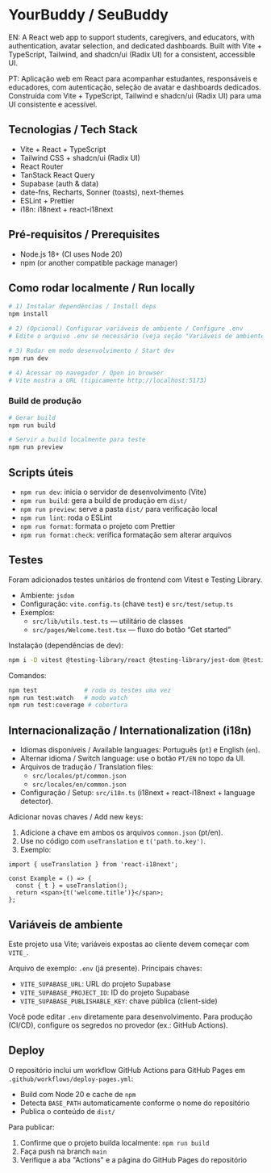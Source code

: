 # YourBuddy / SeuBuddy

EN: A React web app to support students, caregivers, and educators, with authentication, avatar selection, and dedicated dashboards. Built with Vite + TypeScript, Tailwind, and shadcn/ui (Radix UI) for a consistent, accessible UI.

PT: Aplicação web em React para acompanhar estudantes, responsáveis e educadores, com autenticação, seleção de avatar e dashboards dedicados. Construída com Vite + TypeScript, Tailwind e shadcn/ui (Radix UI) para uma UI consistente e acessível.

## Tecnologias / Tech Stack

- Vite + React + TypeScript
- Tailwind CSS + shadcn/ui (Radix UI)
- React Router
- TanStack React Query
- Supabase (auth & data)
- date-fns, Recharts, Sonner (toasts), next-themes
- ESLint + Prettier
- i18n: i18next + react-i18next

## Pré-requisitos / Prerequisites

- Node.js 18+ (CI uses Node 20)
- npm (or another compatible package manager)

## Como rodar localmente / Run locally

```bash
# 1) Instalar dependências / Install deps
npm install

# 2) (Opcional) Configurar variáveis de ambiente / Configure .env
# Edite o arquivo .env se necessário (veja seção "Variáveis de ambiente")

# 3) Rodar em modo desenvolvimento / Start dev
npm run dev

# 4) Acessar no navegador / Open in browser
# Vite mostra a URL (tipicamente http://localhost:5173)
```

### Build de produção

```bash
# Gerar build
npm run build

# Servir a build localmente para teste
npm run preview
```

## Scripts úteis

- `npm run dev`: inicia o servidor de desenvolvimento (Vite)
- `npm run build`: gera a build de produção em `dist/`
- `npm run preview`: serve a pasta `dist/` para verificação local
- `npm run lint`: roda o ESLint
- `npm run format`: formata o projeto com Prettier
- `npm run format:check`: verifica formatação sem alterar arquivos

## Testes

Foram adicionados testes unitários de frontend com Vitest e Testing Library.

- Ambiente: `jsdom`
- Configuração: `vite.config.ts` (chave `test`) e `src/test/setup.ts`
- Exemplos:
  - `src/lib/utils.test.ts` — utilitário de classes
  - `src/pages/Welcome.test.tsx` — fluxo do botão “Get started”

Instalação (dependências de dev):

```bash
npm i -D vitest @testing-library/react @testing-library/jest-dom @testing-library/user-event jsdom
```

Comandos:

```bash
npm test             # roda os testes uma vez
npm run test:watch   # modo watch
npm run test:coverage # cobertura
```

## Internacionalização / Internationalization (i18n)

- Idiomas disponíveis / Available languages: Português (`pt`) e English (`en`).
- Alternar idioma / Switch language: use o botão `PT/EN` no topo da UI.
- Arquivos de tradução / Translation files:
  - `src/locales/pt/common.json`
  - `src/locales/en/common.json`
- Configuração / Setup: `src/i18n.ts` (i18next + react-i18next + language detector).

Adicionar novas chaves / Add new keys:

1. Adicione a chave em ambos os arquivos `common.json` (pt/en).
2. Use no código com `useTranslation` e `t('path.to.key')`.
3. Exemplo:

```tsx
import { useTranslation } from 'react-i18next';

const Example = () => {
  const { t } = useTranslation();
  return <span>{t('welcome.title')}</span>;
};
```

## Variáveis de ambiente

Este projeto usa Vite; variáveis expostas ao cliente devem começar com `VITE_`.

Arquivo de exemplo: `.env` (já presente). Principais chaves:

- `VITE_SUPABASE_URL`: URL do projeto Supabase
- `VITE_SUPABASE_PROJECT_ID`: ID do projeto Supabase
- `VITE_SUPABASE_PUBLISHABLE_KEY`: chave pública (client-side)

Você pode editar `.env` diretamente para desenvolvimento. Para produção (CI/CD), configure os segredos no provedor (ex.: GitHub Actions).

## Deploy

O repositório inclui um workflow GitHub Actions para GitHub Pages em `.github/workflows/deploy-pages.yml`:

- Build com Node 20 e cache de `npm`
- Detecta `BASE_PATH` automaticamente conforme o nome do repositório
- Publica o conteúdo de `dist/`

Para publicar:

1. Confirme que o projeto builda localmente: `npm run build`
2. Faça push na branch `main`
3. Verifique a aba "Actions" e a página do GitHub Pages do repositório
